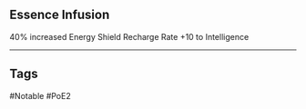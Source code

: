 ## Essence Infusion
40% increased Energy Shield Recharge Rate
+10 to Intelligence

---
## Tags
#Notable
#PoE2
